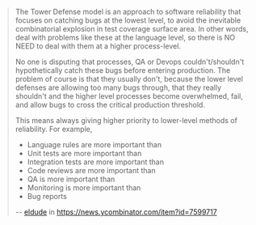 > The Tower Defense model is an approach to software reliability that focuses on catching bugs at the lowest level, to avoid the inevitable combinatorial explosion in test coverage surface area. In other words, deal with problems like these at the language level, so there is NO NEED to deal with them at a higher process-level.
>
> No one is disputing that processes, QA or Devops couldn't/shouldn't hypothetically catch these bugs before entering production. The problem of course is that they usually don't, because the lower level defenses are allowing too many bugs through, that they really shouldn't and the higher level processes become overwhelmed, fail, and allow bugs to cross the critical production threshold.
>
> This means always giving higher priority to lower-level methods of reliability. For example,
>
> * Language rules are more important than
> * Unit tests are more important than
> * Integration tests are more important than
> * Code reviews are more important than
> * QA is more important than
> * Monitoring is more important than
> * Bug reports
> 
> -- [eldude](https://news.ycombinator.com/user?id=eldude) in https://news.ycombinator.com/item?id=7599717
